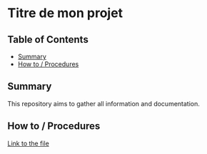 # Titre de mon projet

## Table of Contents

- [Summary](#summary)
- [How to / Procedures](#how-to--procedures)

## Summary

This repository aims to gather all information and documentation.

## How to / Procedures

[Link to the file](dossier/fichier.md)

